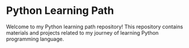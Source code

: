 # Python Learning Path

Welcome to my Python learning path repository! This repository contains materials and projects related to my journey of learning Python programming language.
